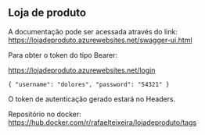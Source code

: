 ## Loja de produto

A documentação pode ser acessada através do link: https://lojadeproduto.azurewebsites.net/swagger-ui.html

Para obter o token do tipo Bearer:

https://lojadeproduto.azurewebsites.net/login

``{
	"username": "dolores",
	"password": "54321"
}
``

O token de autenticação gerado estará no Headers.

Repositório no docker:
https://hub.docker.com/r/rafaelteixeira/lojadeproduto/tags

